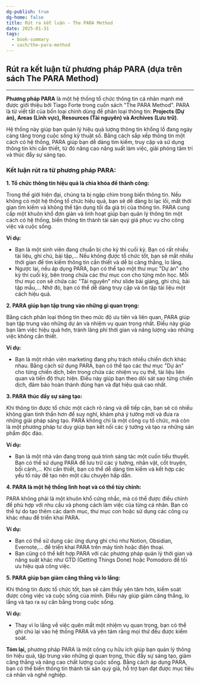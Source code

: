 ```yaml
---
dg-publish: true
dg-home: false
title: Rút ra kết luận - The PARA Method
date: 2025-01-31
tags:
  - book-summary
  - sach/the-para-method  
---
```

## Rút ra kết luận từ phương pháp PARA (dựa trên sách The PARA Method)
---

**Phương pháp PARA** là một hệ thống tổ chức thông tin cá nhân mạnh mẽ được giới thiệu bởi Tiago Forte trong cuốn sách "The PARA Method". PARA là từ viết tắt của bốn loại chính dùng để phân loại thông tin: **Projects (Dự án), Areas (Lĩnh vực), Resources (Tài nguyên) và Archives (Lưu trữ)**.

Hệ thống này giúp bạn quản lý hiệu quả lượng thông tin khổng lồ đang ngày càng tăng trong cuộc sống kỹ thuật số. Bằng cách sắp xếp thông tin một cách có hệ thống, PARA giúp bạn dễ dàng tìm kiếm, truy cập và sử dụng thông tin khi cần thiết, từ đó nâng cao năng suất làm việc, giải phóng tâm trí và thúc đẩy sự sáng tạo.

### Kết luận rút ra từ phương pháp PARA:

**1. Tổ chức thông tin hiệu quả là chìa khóa để thành công:**

Trong thế giới hiện đại, chúng ta bị ngập chìm trong biển thông tin. Nếu không có một hệ thống tổ chức hiệu quả, bạn sẽ dễ dàng bị lạc lối, mất thời gian tìm kiếm và không thể tận dụng tối đa giá trị của thông tin. PARA cung cấp một khuôn khổ đơn giản và linh hoạt giúp bạn quản lý thông tin một cách có hệ thống, biến thông tin thành tài sản quý giá phục vụ cho công việc và cuộc sống.

**Ví dụ:**

- Bạn là một sinh viên đang chuẩn bị cho kỳ thi cuối kỳ. Bạn có rất nhiều tài liệu, ghi chú, bài tập,... Nếu không được tổ chức tốt, bạn sẽ mất nhiều thời gian để tìm kiếm thông tin cần thiết và dễ bị căng thẳng, lo lắng.
- Ngược lại, nếu áp dụng PARA, bạn có thể tạo một thư mục "Dự án" cho kỳ thi cuối kỳ, bên trong chứa các thư mục con cho từng môn học. Mỗi thư mục con sẽ chứa các "Tài nguyên" như slide bài giảng, ghi chú, bài tập mẫu,... Nhờ đó, bạn có thể dễ dàng truy cập và ôn tập tài liệu một cách hiệu quả.

**2. PARA giúp bạn tập trung vào những gì quan trọng:**

Bằng cách phân loại thông tin theo mức độ ưu tiên và liên quan, PARA giúp bạn tập trung vào những dự án và nhiệm vụ quan trọng nhất. Điều này giúp bạn làm việc hiệu quả hơn, tránh lãng phí thời gian và năng lượng vào những việc không cần thiết.

**Ví dụ:**

- Bạn là một nhân viên marketing đang phụ trách nhiều chiến dịch khác nhau. Bằng cách sử dụng PARA, bạn có thể tạo các thư mục "Dự án" cho từng chiến dịch, bên trong chứa các nhiệm vụ cụ thể, tài liệu liên quan và tiến độ thực hiện. Điều này giúp bạn theo dõi sát sao từng chiến dịch, đảm bảo hoàn thành đúng hạn và đạt hiệu quả cao nhất.

**3. PARA thúc đẩy sự sáng tạo:**

Khi thông tin được tổ chức một cách rõ ràng và dễ tiếp cận, bạn sẽ có nhiều không gian tinh thần hơn để suy nghĩ, khám phá ý tưởng mới và đưa ra những giải pháp sáng tạo. PARA không chỉ là một công cụ tổ chức, mà còn là một phương pháp tư duy giúp bạn kết nối các ý tưởng và tạo ra những sản phẩm độc đáo.

**Ví dụ:**

- Bạn là một nhà văn đang trong quá trình sáng tác một cuốn tiểu thuyết. Bạn có thể sử dụng PARA để lưu trữ các ý tưởng, nhân vật, cốt truyện, bối cảnh,... Khi cần thiết, bạn có thể dễ dàng tìm kiếm và kết hợp các yếu tố này để tạo nên một câu chuyện hấp dẫn.

**4. PARA là một hệ thống linh hoạt và có thể tùy chỉnh:**

PARA không phải là một khuôn khổ cứng nhắc, mà có thể được điều chỉnh để phù hợp với nhu cầu và phong cách làm việc của từng cá nhân. Bạn có thể tự do tạo thêm các danh mục, thư mục con hoặc sử dụng các công cụ khác nhau để triển khai PARA.

**Ví dụ:**

- Bạn có thể sử dụng các ứng dụng ghi chú như Notion, Obsidian, Evernote,... để triển khai PARA trên máy tính hoặc điện thoại.
- Bạn cũng có thể kết hợp PARA với các phương pháp quản lý thời gian và năng suất khác như GTD (Getting Things Done) hoặc Pomodoro để tối ưu hiệu quả công việc.

**5. PARA giúp bạn giảm căng thẳng và lo lắng:**

Khi thông tin được tổ chức tốt, bạn sẽ cảm thấy yên tâm hơn, kiểm soát được công việc và cuộc sống của mình. Điều này giúp giảm căng thẳng, lo lắng và tạo ra sự cân bằng trong cuộc sống.

**Ví dụ:**

- Thay vì lo lắng về việc quên mất một nhiệm vụ quan trọng, bạn có thể ghi chú lại vào hệ thống PARA và yên tâm rằng mọi thứ đều được kiểm soát.

**Tóm lại,** phương pháp PARA là một công cụ hữu ích giúp bạn quản lý thông tin hiệu quả, tập trung vào những gì quan trọng, thúc đẩy sự sáng tạo, giảm căng thẳng và nâng cao chất lượng cuộc sống. Bằng cách áp dụng PARA, bạn có thể biến thông tin thành tài sản quý giá, hỗ trợ bạn đạt được mục tiêu cá nhân và nghề nghiệp.
